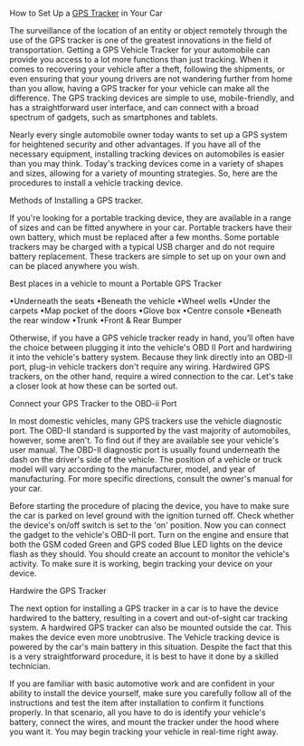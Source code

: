 How to Set Up a <a href="https://https://www.paj-gps.us//">GPS Tracker</a> in Your Car

The surveillance of the location of an entity or object remotely through the use of the GPS tracker is one of the greatest innovations in the field of transportation. Getting a GPS Vehicle Tracker for your automobile can provide you access to a lot more functions than just tracking. When it comes to recovering your vehicle after a theft, following the shipments, or even ensuring that your young drivers are not wandering further from home than you allow, having a GPS tracker for your vehicle can make all the difference. The GPS tracking devices are simple to use, mobile-friendly, and has a straightforward user interface, and can connect with a broad spectrum of gadgets, such as smartphones and tablets.

Nearly every single automobile owner today wants to set up a GPS system for heightened security and other advantages. If you have all of the necessary equipment, installing tracking devices on automobiles is easier than you may think. Today's tracking devices come in a variety of shapes and sizes, allowing for a variety of mounting strategies. So, here are the procedures to install a vehicle tracking device.

Methods of Installing a GPS tracker.

If you're looking for a portable tracking device, they are available in a range of sizes and can be fitted anywhere in your car. Portable trackers have their own battery, which must be replaced after a few months. Some portable trackers may be charged with a typical USB charger and do not require battery replacement. These trackers are simple to set up on your own and can be placed anywhere you wish.

Best places in a vehicle to mount a Portable GPS Tracker

•Underneath the seats
•Beneath the vehicle
•Wheel wells
•Under the carpets
•Map pocket of the doors
•Glove box
•Centre console
•Beneath the rear window
•Trunk
•Front & Rear Bumper

Otherwise, if you have a GPS vehicle tracker ready in hand, you’ll often have the choice between plugging it into the vehicle's OBD II Port and hardwiring it into the vehicle's battery system. Because they link directly into an OBD-II port, plug-in vehicle trackers don't require any wiring. Hardwired GPS trackers, on the other hand, require a wired connection to the car. Let's take a closer look at how these can be sorted out.

Connect your GPS Tracker to the OBD-ii Port

In most domestic vehicles, many GPS trackers use the vehicle diagnostic port. The OBD-II standard is supported by the vast majority of automobiles, however, some aren't. To find out if they are available see your vehicle's user manual. The OBD-II diagnostic port is usually found underneath the dash on the driver's side of the vehicle. The position of a vehicle or truck model will vary according to the manufacturer, model, and year of manufacturing. For more specific directions, consult the owner's manual for your car.

Before starting the procedure of placing the device, you have to make sure the car is parked on level ground with the ignition turned off. Check whether the device's on/off switch is set to the 'on' position. Now you can connect the gadget to the vehicle's OBD-II port. Turn on the engine and ensure that both the GSM coded Green and GPS coded Blue LED lights on the device flash as they should. You should create an account to monitor the vehicle's activity. To make sure it is working, begin tracking your device on your device.

Hardwire the GPS Tracker

The next option for installing a GPS tracker in a car is to have the device hardwired to the battery, resulting in a covert and out-of-sight car tracking system. A hardwired GPS tracker can also be mounted outside the car. This makes the device even more unobtrusive. The Vehicle tracking device is powered by the car's main battery in this situation. Despite the fact that this is a very straightforward procedure, it is best to have it done by a skilled technician.

If you are familiar with basic automotive work and are confident in your ability to install the device yourself, make sure you carefully follow all of the instructions and test the item after installation to confirm it functions properly. In that scenario, all you have to do is identify your vehicle's battery, connect the wires, and mount the tracker under the hood where you want it. You may begin tracking your vehicle in real-time right away.
